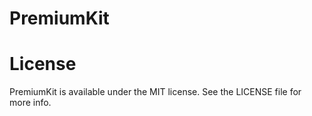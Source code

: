 # PremiumKit

# License

PremiumKit is available under the MIT license. See the LICENSE file for more info.